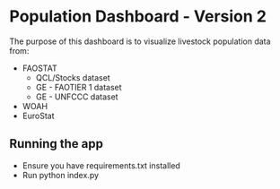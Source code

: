 # Population Dashboard - Version 2

The purpose of this dashboard is to visualize livestock population data from: 
* FAOSTAT 
    * QCL/Stocks dataset
    * GE - FAOTIER 1 dataset
    * GE - UNFCCC dataset
* WOAH
* EuroStat 

## Running the app

* Ensure you have requirements.txt installed 
* Run python index.py 



